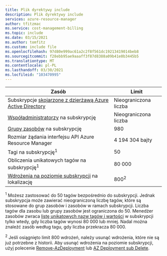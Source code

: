 ```yaml
---
title: Plik dyrektywy include
description: Plik dyrektywy include
services: azure-resource-manager
author: tfitzmac
ms.service: cost-management-billing
ms.topic: include
ms.date: 03/15/2021
ms.author: tomfitz
ms.custom: include file
ms.openlocfilehash: 97d80e999ac61a2c2f8f561dc19213419014beb8
ms.sourcegitcommit: f28ebb95ae9aaaff3f87d8388a09b41e0b3445b5
ms.translationtype: MT
ms.contentlocale: pl-PL
ms.lasthandoff: 03/30/2021
ms.locfileid: "103470995"
---
```

| Zasób | Limit |
| --- | --- |
| Subskrypcje [skojarzone z dzierżawą Azure Active Directory](../articles/active-directory/fundamentals/active-directory-how-subscriptions-associated-directory.md) | Nieograniczona liczba |
| [Współadministratorzy](../articles/cost-management-billing/manage/add-change-subscription-administrator.md) na subskrypcję |Nieograniczona liczba |
| [Grupy zasobów](../articles/azure-resource-manager/management/overview.md) na subskrypcję |980 |
| Rozmiar żądania interfejsu API Azure Resource Manager |4 194 304 bajty |
| Tagi na subskrypcję<sup>1</sup> |50 |
| Obliczenia unikatowych tagów na subskrypcję<sup>1</sup> | 80 000 |
| [Wdrożenia na poziomie subskrypcji](../articles/azure-resource-manager/templates/deploy-to-subscription.md) na lokalizację | 800<sup>2</sup> |

<sup>1</sup> Możesz zastosować do 50 tagów bezpośrednio do subskrypcji. Jednak subskrypcja może zawierać nieograniczoną liczbę tagów, które są stosowane do grup zasobów i zasobów w ramach subskrypcji. Liczba tagów dla zasobu lub grupy zasobów jest ograniczona do 50. Menedżer zasobów zwraca [listę unikatowych nazw tagów i wartości](/rest/api/resources/tags) w subskrypcji tylko wtedy, gdy liczba tagów wynosi 80 000 lub mniej. Nadal można znaleźć zasób według tagu, gdy liczba przekracza 80 000.

<sup>2</sup> Jeśli osiągnięto limit 800 wdrożeń, należy usunąć wdrożenia, które nie są już potrzebne z historii. Aby usunąć wdrożenia na poziomie subskrypcji, użyj polecenie [Remove-AzDeployment](/powershell/module/az.resources/Remove-AzDeployment) lub [AZ Deployment sub Delete](/cli/azure/deployment/sub#az-deployment-sub-delete).
